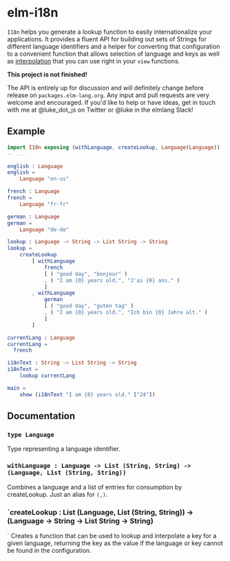 # elm-i18n
`I18n` helps you generate a lookup function to easily internationalize your
applications. It provides a fluent API for building out sets of Strings for
different language identifiers and a helper for converting that configuration to
a convenient function that allows selection of language and keys as well as
[interpolation](https://github.com/lukewestby/elm-string-interpolate) that you
can use right in your `view` functions.

**This project is not finished!**

The API is entirely up for discussion and will definitely change before release
on `packages.elm-lang.org`. Any input and pull requests are very welcome and
encouraged. If you'd like to help or have ideas, get in touch with me at
@luke_dot_js on Twitter or @luke in the elmlang Slack!

## Example
```elm
import I18n exposing (withLanguage, createLookup, Language(Language))
-- ...

english : Language
english =
    Language "en-us"

french : Language
french =
    Language "fr-fr"

german : Language
german =
    Language "de-de"

lookup : Language -> String -> List String -> String
lookup =
    createLookup
        [ withLanguage
            french
            [ ( "good day", "bonjour" )
            , ( "I am {0} years old.", "J'ai {0} ans." )
            ]
        , withLanguage
            german
            [ ( "good day", "guten tag" )
            , ( "I am {0} years old.", "Ich bin {0} Jahre alt." )
            ]
        ]

currentLang : Language
currentLang =
  french

i18nText : String -> List String -> String
i18nText =
    lookup currentLang

main =
    show (i18nText "I am {0} years old." ["24"])
```


## Documentation

### `type Language`
Type representing a language identifier.

### `withLanguage : Language -> List (String, String) -> (Language, List (String, String))`
Combines a language and a list of entries for consumption by createLookup. Just
an alias for `(,)`.

### `createLookup : List (Language, List (String, String)) -> (Language -> String -> List String -> String)
`
Creates a function that can be used to lookup and interpolate a key for a given
language, returning the key as the value if the language or key cannot be found
in the configuration.
